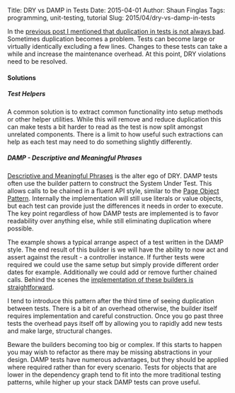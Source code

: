 Title: DRY vs DAMP in Tests
Date: 2015-04-01
Author: Shaun Finglas
Tags: programming, unit-testing, tutorial
Slug: 2015/04/dry-vs-damp-in-tests

In the [previous post I mentioned that duplication in tests is not
always
bad](https://blog.shaunfinglas.co.uk/2015/04/randomly-generated-values-in-tests.html).
Sometimes duplication becomes a problem. Tests can become large or
virtually identically excluding a few lines. Changes to these tests can
take a while and increase the maintenance overhead. At this point, DRY
violations need to be resolved.

#### Solutions

##### Test Helpers

A common solution is to extract common functionality into setup methods
or other helper utilities. While this will remove and reduce duplication
this can make tests a bit harder to read as the test is now split
amongst unrelated components. There is a limit to how useful such
extractions can help as each test may need to do something slightly
differently.

##### DAMP - Descriptive and Meaningful Phrases

[Descriptive and Meaningful
Phrases](http://www.pluralsight.com/courses/advanced-unit-testing) is
the alter ego of DRY. DAMP tests often use the builder pattern to
construct the System Under Test. This allows calls to be chained in a
fluent API style, similar to the [Page Object
Pattern](https://blog.shaunfinglas.co.uk/2014/05/flexible-selenium-tests-via-page-objects.html).
Internally the implementation will still use literals or value objects,
but each test can provide just the differences it needs in order to
execute. The key point regardless of how DAMP tests are implemented is
to favor readability over anything else, while still eliminating
duplication where possible.

<script src="https://gist.github.com/Finglas/d9308078e672ce5fd64f.js"></script>
The example shows a typical arrange aspect of a test written in the DAMP
style. The end result of this builder is we will have the ability to now
act and assert against the result - a controller instance. If further
tests were required we could use the same setup but simply provide
different order dates for example. Additionally we could add or remove
further chained calls. Behind the scenes the [implementation of these
builders is
straightforward](https://github.com/Finglas/Playground/blob/master/SutBuilder/SutBuilderExample.cs).

I tend to introduce this pattern after the third time of seeing
duplication between tests. There is a bit of an overhead otherwise, the
builder itself requires implementation and careful construction. Once
you go past three tests the overhead pays itself off by allowing you to
rapidly add new tests and make large, structural changes.

Beware the builders becoming too big or complex. If this starts to
happen you may wish to refactor as there may be missing abstractions in
your design. DAMP tests have numerous advantages, but they should be
applied where required rather than for every scenario. Tests for objects
that are lower in the dependency graph tend to fit into the more
traditional testing patterns, while higher up your stack DAMP tests can
prove useful.